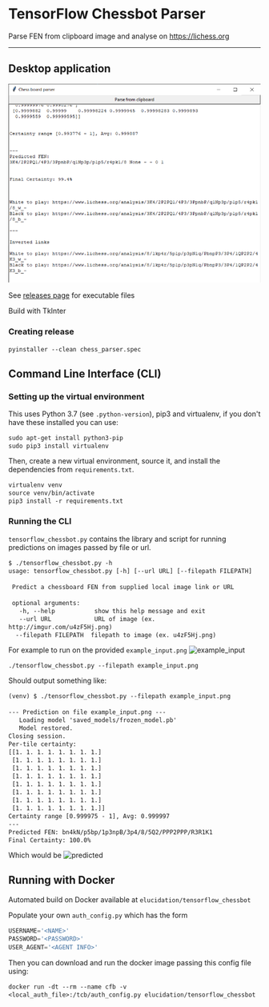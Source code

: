 # TensorFlow Chessbot Parser

Parse FEN from clipboard image and analyse on https://lichess.org

---
## Desktop application

![img](screen.png)

See [releases page](https://github.com/ntnbrtnkv/tensorflow_chessbot/releases) for executable files

Build with TkInter

### Creating release

```
pyinstaller --clean chess_parser.spec
```

## Command Line Interface (CLI)

### Setting up the virtual environment

This uses Python 3.7 (see `.python-version`), pip3 and virtualenv, if you don't have these installed you can use:

```
sudo apt-get install python3-pip
sudo pip3 install virtualenv
```

Then, create a new virtual environment, source it, and install the dependencies from `requirements.txt`.

```
virtualenv venv
source venv/bin/activate
pip3 install -r requirements.txt 
```

### Running the CLI

`tensorflow_chessbot.py` contains the library and script for running predictions on images passed by file or url.

```
$ ./tensorflow_chessbot.py -h
usage: tensorflow_chessbot.py [-h] [--url URL] [--filepath FILEPATH]
 
 Predict a chessboard FEN from supplied local image link or URL
 
 optional arguments:
   -h, --help           show this help message and exit
   --url URL            URL of image (ex. http://imgur.com/u4zF5Hj.png)
  --filepath FILEPATH  filepath to image (ex. u4zF5Hj.png)
```

For example to run on the provided `example_input.png` ![example_input](example_input.png)

```
./tensorflow_chessbot.py --filepath example_input.png
```

Should output something like:

```
(venv) $ ./tensorflow_chessbot.py --filepath example_input.png

--- Prediction on file example_input.png ---
   Loading model 'saved_models/frozen_model.pb'
   Model restored.
Closing session.
Per-tile certainty:
[[1. 1. 1. 1. 1. 1. 1. 1.]
 [1. 1. 1. 1. 1. 1. 1. 1.]
 [1. 1. 1. 1. 1. 1. 1. 1.]
 [1. 1. 1. 1. 1. 1. 1. 1.]
 [1. 1. 1. 1. 1. 1. 1. 1.]
 [1. 1. 1. 1. 1. 1. 1. 1.]
 [1. 1. 1. 1. 1. 1. 1. 1.]
 [1. 1. 1. 1. 1. 1. 1. 1.]]
Certainty range [0.999975 - 1], Avg: 0.999997
---
Predicted FEN: bn4kN/p5bp/1p3npB/3p4/8/5Q2/PPP2PPP/R3R1K1
Final Certainty: 100.0%
```

Which would be ![predicted](http://www.fen-to-image.com/image/60/bn4kN/p5bp/1p3npB/3p4/8/5Q2/PPP2PPP/R3R1K1.png)

## Running with Docker

Automated build on Docker available at `elucidation/tensorflow_chessbot`

Populate your own `auth_config.py` which has the form

```py
USERNAME='<NAME>'
PASSWORD='<PASSWORD>'
USER_AGENT='<AGENT INFO>'
```


Then you can download and run the docker image passing this config file using:

```
docker run -dt --rm --name cfb -v <local_auth_file>:/tcb/auth_config.py elucidation/tensorflow_chessbot
```
